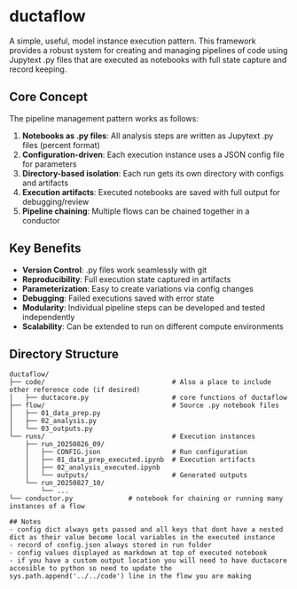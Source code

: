 # ductaflow
A simple, useful, model instance execution pattern.
This framework provides a robust system for creating and managing pipelines of code using Jupytext .py files that are executed as notebooks with full state capture and record keeping.

## Core Concept

The pipeline management pattern works as follows:

1. **Notebooks as .py files**: All analysis steps are written as Jupytext .py files (percent format)
2. **Configuration-driven**: Each execution instance uses a JSON config file for parameters
3. **Directory-based isolation**: Each run gets its own directory with configs and artifacts
4. **Execution artifacts**: Executed notebooks are saved with full output for debugging/review
5. **Pipeline chaining**: Multiple flows can be chained together in a conductor

## Key Benefits

- **Version Control**: .py files work seamlessly with git
- **Reproducibility**: Full execution state captured in artifacts
- **Parameterization**: Easy to create variations via config changes
- **Debugging**: Failed executions saved with error state
- **Modularity**: Individual pipeline steps can be developed and tested independently
- **Scalability**: Can be extended to run on different compute environments

## Directory Structure

```
ductaflow/
├── code/                                # Also a place to include other reference code (if desired)
│   ├── ductacore.py                     # core functions of ductaflow
├── flow/                                # Source .py notebook files
│   ├── 01_data_prep.py
│   ├── 02_analysis.py  
│   └── 03_outputs.py
└── runs/                                # Execution instances
    ├── run_20250826_09/
    │   ├── CONFIG.json                  # Run configuration
    │   ├── 01_data_prep_executed.ipynb  # Execution artifacts
    │   ├── 02_analysis_executed.ipynb
    │   └── outputs/                     # Generated outputs
    └── run_20250827_10/
        └── ...
└── conductor.py              # notebook for chaining or running many instances of a flow

## Notes
- config dict always gets passed and all keys that dont have a nested dict as their value become local variables in the executed instance
- record of config.json always stored in run folder
- config values displayed as markdown at top of executed notebook
- if you have a custom output location you will need to have ductacore accesible to python so need to update the sys.path.append('../../code') line in the flow you are making
